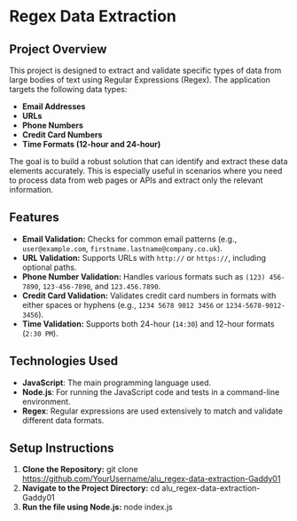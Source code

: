 # Regex Data Extraction

## Project Overview

This project is designed to extract and validate specific types of data from large bodies of text using Regular Expressions (Regex). The application targets the following data types:
- **Email Addresses**
- **URLs**
- **Phone Numbers**
- **Credit Card Numbers**
- **Time Formats (12-hour and 24-hour)**

The goal is to build a robust solution that can identify and extract these data elements accurately. This is especially useful in scenarios where you need to process data from web pages or APIs and extract only the relevant information.

## Features

- **Email Validation:** Checks for common email patterns (e.g., `user@example.com`, `firstname.lastname@company.co.uk`).
- **URL Validation:** Supports URLs with `http://` or `https://`, including optional paths.
- **Phone Number Validation:** Handles various formats such as `(123) 456-7890`, `123-456-7890`, and `123.456.7890`.
- **Credit Card Validation:** Validates credit card numbers in formats with either spaces or hyphens (e.g., `1234 5678 9012 3456` or `1234-5678-9012-3456`).
- **Time Validation:** Supports both 24-hour (`14:30`) and 12-hour formats (`2:30 PM`).

## Technologies Used

- **JavaScript**: The main programming language used.
- **Node.js**: For running the JavaScript code and tests in a command-line environment.
- **Regex**: Regular expressions are used extensively to match and validate different data formats.

## Setup Instructions

1. **Clone the Repository:**
   git clone https://github.com/YourUsername/alu_regex-data-extraction-Gaddy01
2. **Navigate to the Project Directory:**
   cd alu_regex-data-extraction-Gaddy01
3. **Run the file using Node.js:**
   node index.js

